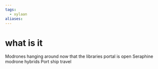 ```yaml
---
tags:
  - xylaan
aliases:
---
```


 # what is it


Modrones hanging around now that the libraries portal is open
Seraphine modrone hybrids
Port ship travel

